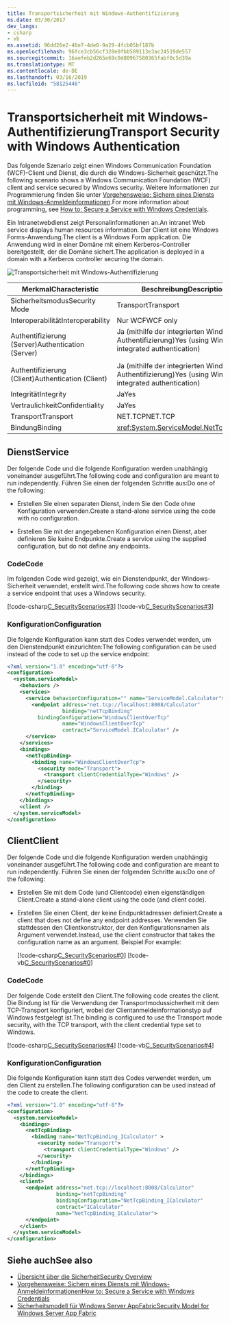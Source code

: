 ```yaml
---
title: Transportsicherheit mit Windows-Authentifizierung
ms.date: 03/30/2017
dev_langs:
- csharp
- vb
ms.assetid: 96dd26e2-46e7-4de0-9a29-4fcb05bf187b
ms.openlocfilehash: 96fce3cb56cf328e0fbb589113e3ac24519de557
ms.sourcegitcommit: 16aefeb2d265e69c0d80967580365fabf0c5d39a
ms.translationtype: MT
ms.contentlocale: de-DE
ms.lasthandoff: 03/16/2019
ms.locfileid: "58125446"
---
```

# <a name="transport-security-with-windows-authentication"></a><span data-ttu-id="0a00f-102">Transportsicherheit mit Windows-Authentifizierung</span><span class="sxs-lookup"><span data-stu-id="0a00f-102">Transport Security with Windows Authentication</span></span>
<span data-ttu-id="0a00f-103">Das folgende Szenario zeigt einen Windows Communication Foundation (WCF)-Client und Dienst, die durch die Windows-Sicherheit geschützt.</span><span class="sxs-lookup"><span data-stu-id="0a00f-103">The following scenario shows a Windows Communication Foundation (WCF) client and service secured by Windows security.</span></span> <span data-ttu-id="0a00f-104">Weitere Informationen zur Programmierung finden Sie unter [Vorgehensweise: Sichern eines Diensts mit Windows-Anmeldeinformationen](../../../../docs/framework/wcf/how-to-secure-a-service-with-windows-credentials.md).</span><span class="sxs-lookup"><span data-stu-id="0a00f-104">For more information about programming, see [How to: Secure a Service with Windows Credentials](../../../../docs/framework/wcf/how-to-secure-a-service-with-windows-credentials.md).</span></span>  
  
 <span data-ttu-id="0a00f-105">Ein Intranetwebdienst zeigt Personalinformationen an.</span><span class="sxs-lookup"><span data-stu-id="0a00f-105">An intranet Web service displays human resources information.</span></span> <span data-ttu-id="0a00f-106">Der Client ist eine Windows Forms-Anwendung.</span><span class="sxs-lookup"><span data-stu-id="0a00f-106">The client is a Windows Form application.</span></span> <span data-ttu-id="0a00f-107">Die Anwendung wird in einer Domäne mit einem Kerberos-Controller bereitgestellt, der die Domäne sichert.</span><span class="sxs-lookup"><span data-stu-id="0a00f-107">The application is deployed in a domain with a Kerberos controller securing the domain.</span></span>  
  
 ![Transportsicherheit mit Windows-Authentifizierung](./media/transport-security-with-windows-authentication/secured-windows-authentication.gif)  
  
|<span data-ttu-id="0a00f-109">Merkmal</span><span class="sxs-lookup"><span data-stu-id="0a00f-109">Characteristic</span></span>|<span data-ttu-id="0a00f-110">Beschreibung</span><span class="sxs-lookup"><span data-stu-id="0a00f-110">Description</span></span>|  
|--------------------|-----------------|  
|<span data-ttu-id="0a00f-111">Sicherheitsmodus</span><span class="sxs-lookup"><span data-stu-id="0a00f-111">Security Mode</span></span>|<span data-ttu-id="0a00f-112">Transport</span><span class="sxs-lookup"><span data-stu-id="0a00f-112">Transport</span></span>|  
|<span data-ttu-id="0a00f-113">Interoperabilität</span><span class="sxs-lookup"><span data-stu-id="0a00f-113">Interoperability</span></span>|<span data-ttu-id="0a00f-114">Nur WCF</span><span class="sxs-lookup"><span data-stu-id="0a00f-114">WCF only</span></span>|  
|<span data-ttu-id="0a00f-115">Authentifizierung (Server)</span><span class="sxs-lookup"><span data-stu-id="0a00f-115">Authentication (Server)</span></span><br /><br /> <span data-ttu-id="0a00f-116">Authentifizierung (Client)</span><span class="sxs-lookup"><span data-stu-id="0a00f-116">Authentication (Client)</span></span>|<span data-ttu-id="0a00f-117">Ja (mithilfe der integrierten Windows-Authentifizierung)</span><span class="sxs-lookup"><span data-stu-id="0a00f-117">Yes (using Windows integrated authentication)</span></span><br /><br /> <span data-ttu-id="0a00f-118">Ja (mithilfe der integrierten Windows-Authentifizierung)</span><span class="sxs-lookup"><span data-stu-id="0a00f-118">Yes (using Windows integrated authentication)</span></span>|  
|<span data-ttu-id="0a00f-119">Integrität</span><span class="sxs-lookup"><span data-stu-id="0a00f-119">Integrity</span></span>|<span data-ttu-id="0a00f-120">Ja</span><span class="sxs-lookup"><span data-stu-id="0a00f-120">Yes</span></span>|  
|<span data-ttu-id="0a00f-121">Vertraulichkeit</span><span class="sxs-lookup"><span data-stu-id="0a00f-121">Confidentiality</span></span>|<span data-ttu-id="0a00f-122">Ja</span><span class="sxs-lookup"><span data-stu-id="0a00f-122">Yes</span></span>|  
|<span data-ttu-id="0a00f-123">Transport</span><span class="sxs-lookup"><span data-stu-id="0a00f-123">Transport</span></span>|<span data-ttu-id="0a00f-124">NET.TCP</span><span class="sxs-lookup"><span data-stu-id="0a00f-124">NET.TCP</span></span>|  
|<span data-ttu-id="0a00f-125">Bindung</span><span class="sxs-lookup"><span data-stu-id="0a00f-125">Binding</span></span>|<xref:System.ServiceModel.NetTcpBinding>|  
  
## <a name="service"></a><span data-ttu-id="0a00f-126">Dienst</span><span class="sxs-lookup"><span data-stu-id="0a00f-126">Service</span></span>  
 <span data-ttu-id="0a00f-127">Der folgende Code und die folgende Konfiguration werden unabhängig voneinander ausgeführt.</span><span class="sxs-lookup"><span data-stu-id="0a00f-127">The following code and configuration are meant to run independently.</span></span> <span data-ttu-id="0a00f-128">Führen Sie einen der folgenden Schritte aus:</span><span class="sxs-lookup"><span data-stu-id="0a00f-128">Do one of the following:</span></span>  
  
-   <span data-ttu-id="0a00f-129">Erstellen Sie einen separaten Dienst, indem Sie den Code ohne Konfiguration verwenden.</span><span class="sxs-lookup"><span data-stu-id="0a00f-129">Create a stand-alone service using the code with no configuration.</span></span>  
  
-   <span data-ttu-id="0a00f-130">Erstellen Sie mit der angegebenen Konfiguration einen Dienst, aber definieren Sie keine Endpunkte.</span><span class="sxs-lookup"><span data-stu-id="0a00f-130">Create a service using the supplied configuration, but do not define any endpoints.</span></span>  
  
### <a name="code"></a><span data-ttu-id="0a00f-131">Code</span><span class="sxs-lookup"><span data-stu-id="0a00f-131">Code</span></span>  
 <span data-ttu-id="0a00f-132">Im folgenden Code wird gezeigt, wie ein Dienstendpunkt, der Windows-Sicherheit verwendet, erstellt wird.</span><span class="sxs-lookup"><span data-stu-id="0a00f-132">The following code shows how to create a service endpoint that uses a Windows security.</span></span>  
  
 [!code-csharp[C_SecurityScenarios#3](../../../../samples/snippets/csharp/VS_Snippets_CFX/c_securityscenarios/cs/source.cs#3)]
 [!code-vb[C_SecurityScenarios#3](../../../../samples/snippets/visualbasic/VS_Snippets_CFX/c_securityscenarios/vb/source.vb#3)]  
  
### <a name="configuration"></a><span data-ttu-id="0a00f-133">Konfiguration</span><span class="sxs-lookup"><span data-stu-id="0a00f-133">Configuration</span></span>  
 <span data-ttu-id="0a00f-134">Die folgende Konfiguration kann statt des Codes verwendet werden, um den Dienstendpunkt einzurichten:</span><span class="sxs-lookup"><span data-stu-id="0a00f-134">The following configuration can be used instead of the code to set up the service endpoint:</span></span>  
  
```xml  
<?xml version="1.0" encoding="utf-8"?>  
<configuration>  
  <system.serviceModel>  
    <behaviors />  
    <services>  
      <service behaviorConfiguration="" name="ServiceModel.Calculator">  
        <endpoint address="net.tcp://localhost:8008/Calculator"   
                  binding="netTcpBinding"  
          bindingConfiguration="WindowsClientOverTcp"   
                  name="WindowsClientOverTcp"  
                  contract="ServiceModel.ICalculator" />  
      </service>  
    </services>  
    <bindings>  
      <netTcpBinding>  
        <binding name="WindowsClientOverTcp">  
          <security mode="Transport">  
            <transport clientCredentialType="Windows" />  
          </security>  
        </binding>  
      </netTcpBinding>  
    </bindings>  
    <client />  
  </system.serviceModel>  
</configuration>  
```  
  
## <a name="client"></a><span data-ttu-id="0a00f-135">Client</span><span class="sxs-lookup"><span data-stu-id="0a00f-135">Client</span></span>  
 <span data-ttu-id="0a00f-136">Der folgende Code und die folgende Konfiguration werden unabhängig voneinander ausgeführt.</span><span class="sxs-lookup"><span data-stu-id="0a00f-136">The following code and configuration are meant to run independently.</span></span> <span data-ttu-id="0a00f-137">Führen Sie einen der folgenden Schritte aus:</span><span class="sxs-lookup"><span data-stu-id="0a00f-137">Do one of the following:</span></span>  
  
-   <span data-ttu-id="0a00f-138">Erstellen Sie mit dem Code (und Clientcode) einen eigenständigen Client.</span><span class="sxs-lookup"><span data-stu-id="0a00f-138">Create a stand-alone client using the code (and client code).</span></span>  
  
-   <span data-ttu-id="0a00f-139">Erstellen Sie einen Client, der keine Endpunktadressen definiert.</span><span class="sxs-lookup"><span data-stu-id="0a00f-139">Create a client that does not define any endpoint addresses.</span></span> <span data-ttu-id="0a00f-140">Verwenden Sie stattdessen den Clientkonstruktor, der den Konfigurationsnamen als Argument verwendet.</span><span class="sxs-lookup"><span data-stu-id="0a00f-140">Instead, use the client constructor that takes the configuration name as an argument.</span></span> <span data-ttu-id="0a00f-141">Beispiel:</span><span class="sxs-lookup"><span data-stu-id="0a00f-141">For example:</span></span>  
  
     [!code-csharp[C_SecurityScenarios#0](../../../../samples/snippets/csharp/VS_Snippets_CFX/c_securityscenarios/cs/source.cs#0)]
     [!code-vb[C_SecurityScenarios#0](../../../../samples/snippets/visualbasic/VS_Snippets_CFX/c_securityscenarios/vb/source.vb#0)]  
  
### <a name="code"></a><span data-ttu-id="0a00f-142">Code</span><span class="sxs-lookup"><span data-stu-id="0a00f-142">Code</span></span>  
 <span data-ttu-id="0a00f-143">Der folgende Code erstellt den Client.</span><span class="sxs-lookup"><span data-stu-id="0a00f-143">The following code creates the client.</span></span> <span data-ttu-id="0a00f-144">Die Bindung ist für die Verwendung der Transportmodussicherheit mit dem TCP-Transport konfiguriert, wobei der Clientanmeldeinformationstyp auf Windows festgelegt ist.</span><span class="sxs-lookup"><span data-stu-id="0a00f-144">The binding is configured to use the Transport mode security, with the TCP transport, with the client credential type set to Windows.</span></span>  
  
 [!code-csharp[C_SecurityScenarios#4](../../../../samples/snippets/csharp/VS_Snippets_CFX/c_securityscenarios/cs/source.cs#4)]
 [!code-vb[C_SecurityScenarios#4](../../../../samples/snippets/visualbasic/VS_Snippets_CFX/c_securityscenarios/vb/source.vb#4)]  
  
### <a name="configuration"></a><span data-ttu-id="0a00f-145">Konfiguration</span><span class="sxs-lookup"><span data-stu-id="0a00f-145">Configuration</span></span>  
 <span data-ttu-id="0a00f-146">Die folgende Konfiguration kann statt des Codes verwendet werden, um den Client zu erstellen.</span><span class="sxs-lookup"><span data-stu-id="0a00f-146">The following configuration can be used instead of the code to create the client.</span></span>  
  
```xml  
<?xml version="1.0" encoding="utf-8"?>  
<configuration>  
  <system.serviceModel>  
    <bindings>  
      <netTcpBinding>  
        <binding name="NetTcpBinding_ICalculator" >  
          <security mode="Transport">  
            <transport clientCredentialType="Windows" />  
          </security>  
        </binding>  
      </netTcpBinding>  
    </bindings>  
    <client>  
      <endpoint address="net.tcp://localhost:8008/Calculator"   
                binding="netTcpBinding"            
                bindingConfiguration="NetTcpBinding_ICalculator"   
                contract="ICalculator"  
                name="NetTcpBinding_ICalculator">  
      </endpoint>  
    </client>  
  </system.serviceModel>  
</configuration>  
```  
  
## <a name="see-also"></a><span data-ttu-id="0a00f-147">Siehe auch</span><span class="sxs-lookup"><span data-stu-id="0a00f-147">See also</span></span>
- [<span data-ttu-id="0a00f-148">Übersicht über die Sicherheit</span><span class="sxs-lookup"><span data-stu-id="0a00f-148">Security Overview</span></span>](../../../../docs/framework/wcf/feature-details/security-overview.md)
- [<span data-ttu-id="0a00f-149">Vorgehensweise: Sichern eines Diensts mit Windows-Anmeldeinformationen</span><span class="sxs-lookup"><span data-stu-id="0a00f-149">How to: Secure a Service with Windows Credentials</span></span>](../../../../docs/framework/wcf/how-to-secure-a-service-with-windows-credentials.md)
- [<span data-ttu-id="0a00f-150">Sicherheitsmodell für Windows Server AppFabric</span><span class="sxs-lookup"><span data-stu-id="0a00f-150">Security Model for Windows Server App Fabric</span></span>](https://go.microsoft.com/fwlink/?LinkID=201279&clcid=0x409)
